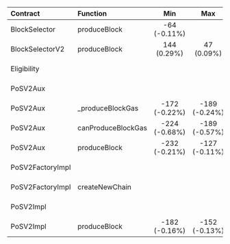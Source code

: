 | Contract | Function | Min | Max | Avg |
| :- | :- | :-: | :-: | :-: |
| BlockSelector | produceBlock | -64 (-0.11%) | | |
| BlockSelectorV2 | produceBlock | 144 (0.29%) | 47 (0.09%) | 14 (0.03%) |
| Eligibility | | | | -14184 (-5.03%) |
| PoSV2Aux | | | | -192 (-0.01%) |
| PoSV2Aux | _produceBlockGas | -172 (-0.22%) | -189 (-0.24%) | -175 (-0.22%) |
| PoSV2Aux | canProduceBlockGas | -224 (-0.68%) | -189 (-0.57%) | -175 (-0.53%) |
| PoSV2Aux | produceBlock | -232 (-0.21%) | -127 (-0.11%) | -190 (-0.17%) |
| PoSV2FactoryImpl | | | | -216 (-0.01%) |
| PoSV2FactoryImpl | createNewChain | | | -200 (-0.01%) |
| PoSV2Impl | | | | -216 (-0.01%) |
| PoSV2Impl | produceBlock | -182 (-0.16%) | -152 (-0.13%) | -175 (-0.15%) |
